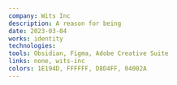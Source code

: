 ```yaml
---
company: Wits Inc
description: A reason for being
date: 2023-03-04
works: identity
technologies:
tools: Obsidian, Figma, Adobe Creative Suite
links: none, wits-inc
colors: 1E194D, FFFFFF, D8D4FF, 04002A
---
```

